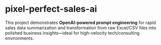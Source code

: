 # pixel-perfect-sales-ai
This project demonstrates **OpenAI-powered prompt engineering** for rapid sales data summarization and transformation from raw Excel/CSV files into polished business insights—ideal for high-velocity tech/consulting environments.
